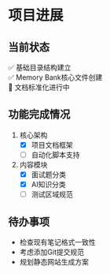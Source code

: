 # 项目进展

## 当前状态
✅ 基础目录结构建立  
✅ Memory Bank核心文件创建  
🔄 文档标准化进行中  

## 功能完成情况
1. 核心架构
   - [x] 项目文档框架
   - [ ] 自动化脚本支持

2. 内容模块
   - [x] 面试题分类
   - [x] AI知识分类
   - [ ] 测试区域规范

## 待办事项
- 检查现有笔记格式一致性
- 考虑添加Git提交规范
- 规划静态网站生成方案
